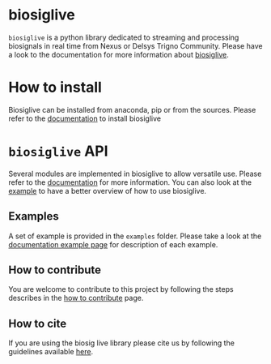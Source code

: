 # biosiglive
`biosiglive` is a python library dedicated to streaming and processing biosignals in real time from Nexus or Delsys Trigno Community.
Please have a look to the documentation for more information about [biosiglive](https://biosiglive.readthedocs.io/en/latest/index.html).

# How to install
Biosiglive can be installed from anaconda, pip or from the sources.
Please refer to the [documentation](https://biosiglive.readthedocs.io/en/latest/install.html) to install biosiglive 

# `biosiglive` API
Several modules are implemented in biosiglive to allow versatile use. Please refer to the [documentation](https://biosiglive.readthedocs.io/en/latest/APIDocumentation.html) for more information. 
You can also look at the [example](https://biosiglive.readthedocs.io/en/latest/examples.html) to have a better overview of how to use biosiglive. 

## Examples
A set of example is provided in the `examples` folder. Please take a look at the [documentation example page](https://biosiglive.readthedocs.io/en/latest/examples.html) for description of each example.

## How to contribute
You are welcome to contribute to this project by following the steps describes in the 
[how to contribute](https://biosiglive.readthedocs.io/en/latest/contributing.html) page.

## How to cite
If you are using the biosig live library please cite us by following the guidelines available [here](https://biosiglive.readthedocs.io/en/latest/cite.html).










